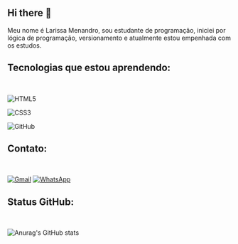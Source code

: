 ## Hi there 👋

Meu nome é Larissa Menandro, sou estudante de programação, iniciei por lógica de programação, versionamento e atualmente estou empenhada com os estudos.

<h2 
  <b>Tecnologias que estou aprendendo:</b></h2>
  
  <br>

  
![HTML5](https://img.shields.io/badge/html5-%23E34F26.svg?style=for-the-badge&logo=html5&logoColor=white)
  


  ![CSS3](https://img.shields.io/badge/css3-%231572B6.svg?style=for-the-badge&logo=css3&logoColor=white)



  ![GitHub](https://img.shields.io/badge/github-%23121011.svg?style=for-the-badge&logo=github&logoColor=white)


<h2 
  <b>Contato:</b></h2>
  <br>
  
[![Gmail](https://img.shields.io/badge/-Email-D14836?style=flat&logo=gmail&logoColor=white)](mailto:larissamenandro89483@gmail.com)
[![WhatsApp](https://img.shields.io/badge/WhatsApp-25D366?style=for-the-badge&logo=whatsapp&logoColor=white)](http://wa.me/5517988143266?text=te%20encontrei%20pelo%20github)



<h2 
  <b>Status GitHub:</b></h2>
  
  <br>

  

  ![Anurag's GitHub stats](https://github-readme-stats.vercel.app/api?username=LarissaMenandro&show_icons=true&theme=radical)


  
  
